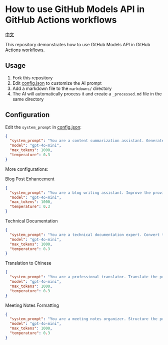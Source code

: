 # How to use GitHub Models API in GitHub Actions workflows

[中文](README_zh.md)

This repository demonstrates how to use GitHub Models API in GitHub Actions workflows.

## Usage

1. Fork this repository
2. Edit [config.json](.github/scripts/config.json) to customize the AI prompt
3. Add a markdown file to the `markdowns/` directory
4. The AI will automatically process it and create a `_processed.md` file in the same directory

## Configuration

Edit the `system_prompt` in [config.json](.github/scripts/config.json):

```json
{
  "system_prompt": "You are a content summarization assistant. Generate a clear, structured summary of the provided content. Include key points, main ideas, and important details. Keep the summary concise but comprehensive.",
  "model": "gpt-4o-mini",
  "max_tokens": 1000,
  "temperature": 0.3
}
```

More configurations:

Blog Post Enhancement

```json
{
  "system_prompt": "You are a blog writing assistant. Improve the provided content by enhancing clarity, adding engaging elements, and ensuring proper structure. Maintain the original tone and message while making it more polished and reader-friendly.",
  "model": "gpt-4o-mini",
  "max_tokens": 1000,
  "temperature": 0.3
}
```

Technical Documentation

```json
{
  "system_prompt": "You are a technical documentation expert. Convert the provided content into clear, well-structured technical documentation. Add proper headings, code examples where appropriate, and ensure clarity for developers.",
  "model": "gpt-4o-mini",
  "max_tokens": 1000,
  "temperature": 0.3
}
```

Translation to Chinese

```json
{
  "system_prompt": "You are a professional translator. Translate the provided content to English while maintaining the original meaning, tone, and structure. Ensure the translation is natural and fluent.",
  "model": "gpt-4o-mini",
  "max_tokens": 1000,
  "temperature": 0.3
}
```

Meeting Notes Formatting

```json
{
  "system_prompt": "You are a meeting notes organizer. Structure the provided content into well-formatted meeting notes with clear sections for agenda items, decisions made, action items, and next steps.",
  "model": "gpt-4o-mini",
  "max_tokens": 1000,
  "temperature": 0.3
}
```
